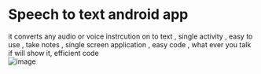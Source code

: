 # Speech to text android app
it converts any audio or voice instrcution on to text , single activity , easy to use , take notes , single screen application , easy code , what ever you talk if will show it, efficient code     
![image](https://user-images.githubusercontent.com/56763840/94472048-cb035b00-01e7-11eb-99a5-f19245c30c59.png)
